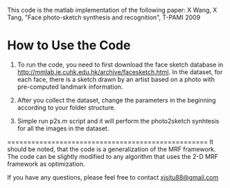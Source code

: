 This code is the matlab implementation of the following paper:
X Wang, X Tang, "Face photo-sketch synthesis and recognition", T-PAMI 2009

How to Use the Code
==================================================
1. To run the code, you need to first download the face sketch database in
http://mmlab.ie.cuhk.edu.hk/archive/facesketch.html. In the dataset, for each face, there is a sketch drawn by an artist based on a photo with pre-computed landmark information. 

2. After you collect the dataset, change the parameters in the beginning according to your folder structure.

3. Simple run p2s.m script and it will perform the photo2sketch synhtesis for all the images in the dataset.

==================================================
It should be noted, that the code is a generalization of the MRF framework. The code can be slightly modified to any algorithm that uses the 2-D MRF framework as optimization. 

If you have any questions, please feel free to contact xjsjtu88@gmail.com